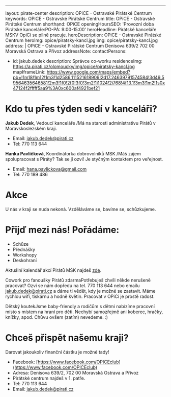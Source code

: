 ---
layout: pirate-center
description: OPiCE - Ostravské Pirátské Centrum
keywords: OPiCE - Ostravské Pirátské Centrum
title: OPiCE - Ostravské Pirátské Centrum
shorthand: OPiCE
openingHoursSEO: 'Provozní doba Pirátské kanceláře:PO-PÁ: 9:00-15:00'
heroHeadline: Pirátské kanceláře MSKV OpiCi se pilně pracuje. 
heroDescription: OPiCE - Ostravské Pirátské Centrum
heroImg: opice/piratsky-kancl.jpg
img: opice/piratsky-kancl.jpg
address: |
  OPiCE - Ostravské Pirátské Centrum
  Denisova 639/2
  702 00 Moravská Ostrava a Přívoz
addressNote:
contactPersons:
  - id: jakub.dedek
    description: Správce co-worku
residenceImg: https://a.pirati.cz/olomoucky/img/opice/piratsky-kancl.jpg
mapIframeLink: https://www.google.com/maps/embed?pb=!1m18!1m12!1m3!1d2586.111521618909!2d17.24639791574584!3d49.59564635646581!2m3!1f0!2f0!3f0!3m2!1i1024!2i768!4f13.1!3m3!1m2!1s0x47124f2fffff5aa9%3A0xc600af4921bef21

# Kdo tu přes týden sedí v kanceláři?

**Jakub Dedek**, Vedoucí kanceláře
/Má na starosti administrativu Pirátů v Moravskoslezském kraji.

- Email: [jakub.dedek@pirati.cz](mailto:jakub.dedek@pirati.cz)
- Tel: 770 113 644


**Hanka Pavlíčková**, Koordinátorka dobrovolníků MSK
/Máš zájem spolupracovat s Piráty? Tak se jí ozvi! Je styčným kontaktem pro veřejnost. 

- Email: [hana.pavlickova@gmail.com](mailto:hana.pavlickova@gmail.com)
- Tel: 770 189 486


# Akce
U nás v kraji se nuda nekoná. 
Vzděláváme se, bavíme se, schůzkujeme. 

# Přijď mezi nás! Pořádáme:

- Schůze
- Přednášky
- Workshopy
- Deskohraní

Aktuální kalendář akcí Pirátů MSK najdeš [zde](https://calendar.google.com/calendar/u/0/embed?src=i7ipksvi9b852grgjic8mnhua0@group.calendar.google.com&amp;amp;ctz=Europe/Prague).

Cowork pro fanoušky Pirátů zdarmaPotřebuješ chvíli někde nerušeně pracovat? Ozvi se nám dopředu na tel. 770 113 644 
nebo emailu jakub.dedek@pirati.cz a dáme ti vědět, kdy je možné se zastavit. 
Máme rychlou wifi, tiskárnu a hodně květin. Pracovat v OPiCi je prostě radost. 

Dětský koutekJsme baby-friendly a rodičům s dětmi nabízíme pracovní místo s místem na hraní pro děti. 
Nechybí samozřejmě ani koberec, hračky, knížky, apod. Chůvu ovšem (zatím) nevedeme. :)

# Chceš přispět našemu kraji?
Darovat jakoukoliv finanční částku je možné tady! 

- Facebook: [https://www.facebook.com/OPICEclub](https://www.facebook.com/OPICEclub)
- Adresa: Denisova 639/2, 702 00 Moravská Ostrava a Přívoz
- Pirátské centrum najdeš v 1. patře.
- Tel: 770 113 644
- Email: [jakub.dedek@pirati.cz](mailto:jakub.dedek@pirati.cz)

